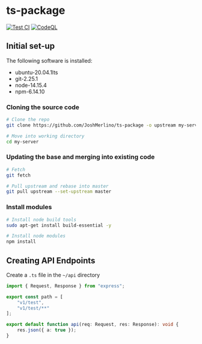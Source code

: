 # ts-package
[![Test CI](https://github.com/JoshMerlino/ts-server/actions/workflows/test.yml/badge.svg)](https://github.com/JoshMerlino/ts-server/actions/workflows/test.yml)
[![CodeQL](https://github.com/JoshMerlino/ts-server/actions/workflows/codeql-analysis.yml/badge.svg)](https://github.com/JoshMerlino/ts-server/actions/workflows/codeql-analysis.yml)

## Initial set-up
The following software is installed:
* ubuntu-20.04.1lts
* git-2.25.1
* node-14.15.4
* npm-6.14.10

### Cloning the source code
```bash
# Clone the repo
git clone https://github.com/JoshMerlino/ts-package -o upstream my-server

# Move into working directory
cd my-server
```

### Updating the base and merging into existing code
```bash
# Fetch
git fetch

# Pull upstream and rebase into master
git pull upstream --set-upstream master
```

### Install modules
```bash
# Install node build tools
sudo apt-get install build-essential -y

# Install node modules
npm install
```

## Creating API Endpoints
Create a `.ts` file in the `~/api` directory
```typescript
import { Request, Response } from "express";

export const path = [
	"v1/test",
	"v1/test/**"
];

export default function api(req: Request, res: Response): void {
	res.json({ a: true });
}
```